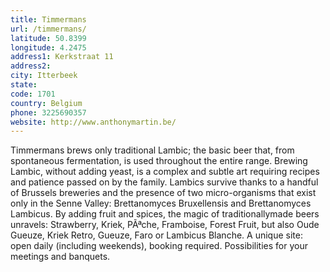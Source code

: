 ```yaml
---
title: Timmermans
url: /timmermans/
latitude: 50.8399
longitude: 4.2475
address1: Kerkstraat 11
address2: 
city: Itterbeek
state: 
code: 1701
country: Belgium
phone: 3225690357
website: http://www.anthonymartin.be/
---
```

Timmermans brews only traditional Lambic; the basic beer that, from spontaneous fermentation, is used throughout the entire range. Brewing Lambic, without adding yeast, is a complex and subtle art requiring recipes and patience passed on by the family. Lambics survive thanks to a handful of Brussels breweries and the presence of two micro-organisms that exist only in the Senne Valley: Brettanomyces Bruxellensis and Brettanomyces Lambicus. By adding fruit and spices, the magic of traditionallymade beers unravels: Strawberry, Kriek, PÃªche, Framboise, Forest Fruit, but also Oude Gueuze, Kriek Retro, Gueuze, Faro or Lambicus Blanche. A unique site: open daily (including weekends), booking required. Possibilities for your meetings and banquets.
